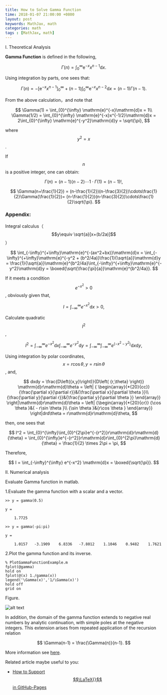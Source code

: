 ```yaml
---
title: How to Solve Gamma Function
time: 2018-01-07 21:00:00 +0800
layout: post
keywords: MathJax, math
categories: math
tags : [MathJax, math]
---
```


I. Theoretical Analysis

**Gamma Function** is defined in the following,

$$\Gamma(n) = \int_{0}^{\infty} \mathrm{e}^{-x}x^{n-1}\mathrm{d}x.$$

Using integration by parts, one sees that: 

$$
\Gamma(n) = -[\mathrm{e}^{-x}x^{n-1}]_0^{\infty} + (n-1)\int_{0}^{\infty} \mathrm{e}^{-x}x^{n-2}\mathrm{d}x
= (n-1)\Gamma(n-1).
$$

From the above calculation，and note that

$$
\Gamma(1) = \int_{0}^{\infty} \mathrm{e}^{-x}\mathrm{d}x = 1\\
\Gamma(1/2) = \int_{0}^{\infty} \mathrm{e}^{-x}x^{-1/2}\mathrm{d}x = 2\int_{0}^{\infty} \mathrm{e}^{-y^2}\mathrm{d}y = \sqrt{\pi},
$$

where $$y^2 = x$$.

If $$n$$  is a positive integer, one can obtain:

$$
  \Gamma(n) = (n-1)(n-2)\cdots 1 \cdot  \Gamma(1) = (n-1)!,
$$

$$
  \Gamma(n+\frac{1}{2}) = (n-\frac{1}{2})(n-\frac{3}{2})\cdots\frac{1}{2}\Gamma(\frac{1}{2})= (n-\frac{1}{2})(n-\frac{3}{2})\cdots\frac{1}{2}\sqrt{\pi}.
$$


### Appendix:
Integral calculus（$$y\equiv \sqrt{a}[x+(b/2a)]$$）

$$
\int_{-\infty}^{+\infty}\mathrm{e}^{-(ax^2+bx)}\mathrm{d}x =
\int_{-\infty}^{+\infty}\mathrm{e}^{-y^2 + (b^2/4a)}\frac{1}{\sqrt{a}}\mathrm{d}y =
\frac{1}{\sqrt{a}}\mathrm{e}^{b^2/4a}\int_{-\infty}^{+\infty}\mathrm{e}^{-y^2}\mathrm{d}y = \boxed{\sqrt{\frac{\pi}{a}}\mathrm{e}^{b^2/4a}}.
$$

If it meets a condition $$e^{-x^2} > 0$$, obviously given that,

$$
I = \int_{-\infty}^{\infty} e^{-x^2} \mathrm{d}x > 0, 
$$

Calculate quadratic $$I^2$$,

$$
I^2 = \int_{-\infty}^{\infty} e^{-x^2} \mathrm{d}x \int_{-\infty}^{\infty} e^{-y^2} \mathrm{d}y = \int_{-\infty}^{\infty} \int_{-\infty}^{\infty} e^{\left(-x^2 - y^2 \right)} \mathrm{d}x\mathrm{d}y,
$$

Using integration by polar coordinates,
$$
x = r \cos {\theta}, y = r \sin {\theta}
$$,
and,

$$
dxdy = \frac{D\left({x,y}\right)}{D\left( {r,\theta} \right)}
\mathrm{d}r\mathrm{d}\theta = \left| {
\begin{array}{*{20}{cc}}
{\frac{\partial x}{\partial r}}&{\frac{\partial x}{\partial \theta }}\\
{\frac{\partial y}{\partial r}}&{\frac{\partial y}{\partial \theta }}
\end{array}}
\right|\mathrm{d}r\mathrm{d}\theta
= \left| {\begin{array}{*{20}{cr}}
{\cos \theta }&{ - r\sin \theta }\\ {\sin \theta }&{r\cos \theta }
\end{array}} \right|drd\theta = r\mathrm{d}r\mathrm{d}\theta,
$$

then, one sees that

$$
I^2 = \int_{0}^{\infty}\int_{0}^{2\pi}e^{-{r^2}}r\mathrm{d}r\mathrm{d}{\theta}
= \int_{0}^{\infty}e^{-{r^2}}r\mathrm{d}r\int_{0}^{2\pi}\mathrm{d}{\theta} = \frac{1}{2} \times 2\pi = \pi,
$$

Therefore,

$$
I = \int_{-\infty}^{\infty} e^{-x^2} \mathrm{d}x = \boxed{\sqrt{\pi}}.
$$

II. Numerical analysis

Evaluate Gamma function in matlab.

1.Evaluate the gamma function with a scalar and a vector.

```
>> y = gamma(0.5)

y =

    1.7725
    
>> y = gamma(-pi:pi)

y = 

    1.0157   -3.1909    6.8336   -7.8012    1.1046    0.9482    1.7621
```

2.Plot the gamma function and its inverse.

```
% PlotGammaFunctionExample.m
fplot(@gamma)
hold on
fplot(@(x) 1./gamma(x))
legend('\Gamma(x)','1/\Gamma(x)')
hold off
grid on
```

Figure.

![alt text](/blog/images/PlotGammaFunctionExample.png "Plot Gamma Function Example")

<!-- img src="/blog/images/PlotGammaFunctionExample.png" style="width:100%" -->

In addition, the domain of the gamma function extends to negative real numbers by analytic continuation, with simple poles at the negative integers. This extension arises from repeated application of the recursion relation

$$
\Gamma(n-1) = \frac{\Gamma(n)}{n-1}.
$$

More information see [here](https://en.wikipedia.org/wiki/Gamma_function).

Related article maybe useful to you:
 - [How to Support $$\LaTeX{}$$ in GitHub-Pages]({{site.baseurl}}/html/2017/06/29/how-to-support-latex-in-github-pages.html)